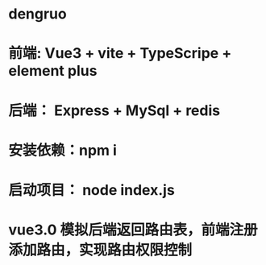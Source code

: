 # dengruo

# 前端: Vue3 + vite + TypeScripe + element plus
# 后端： Express + MySql + redis

# 安装依赖：npm i

# 启动项目： node index.js

# vue3.0 模拟后端返回路由表，前端注册添加路由，实现路由权限控制

